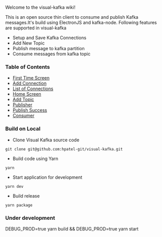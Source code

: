 Welcome to the visual-kafka wiki!

This is an open source thin client to consume and publish Kafka messages.It's build using ElectronJS and kafka-node. Following features are supported in visual-kafka
* Setup and Save Kafka Connections
* Add New Topic   
* Publish message to kafka partition
* Consume messages from kafka topic

### Table of Contents
* [First Time Screen ](https://github.com/hpatel-git/visual-kafka/wiki/1.First-time-screen)
* [Add Connection](https://github.com/hpatel-git/visual-kafka/wiki/2.Add-Connection)
* [List of Connections](https://github.com/hpatel-git/visual-kafka/wiki/3.-List-of-Connections-screen)
* [Home Screen](https://github.com/hpatel-git/visual-kafka/wiki/4.-Home-Screen)
* [Add Topic](https://github.com/hpatel-git/visual-kafka/wiki/5.-Add-Topic)
* [Publisher](https://github.com/hpatel-git/visual-kafka/wiki/6.-Publisher)
* [Publish Success](https://github.com/hpatel-git/visual-kafka/wiki/7.-Publish-Success)
* [Consumer](https://github.com/hpatel-git/visual-kafka/wiki/8.-Consumer)


### Build on Local
* Clone Visual Kafka source code
```
git clone git@github.com:hpatel-git/visual-kafka.git
```

* Build code using Yarn
```
yarn
```

* Start application for development
```
yarn dev
```

* Build release
```
yarn package
```


### Under development
DEBUG_PROD=true yarn build && DEBUG_PROD=true yarn start
